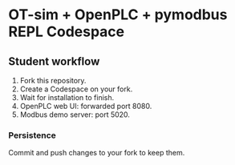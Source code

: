 # OT-sim + OpenPLC + pymodbus REPL Codespace

## Student workflow
1. Fork this repository.
2. Create a Codespace on your fork.
3. Wait for installation to finish.
4. OpenPLC web UI: forwarded port 8080.
5. Modbus demo server: port 5020.

### Persistence
Commit and push changes to your fork to keep them.
